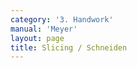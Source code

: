 ```yaml
---
category: '3. Handwork'
manual: 'Meyer'
layout: page
title: Slicing / Schneiden
---
```


<link rel="import" href="/bower_components/polymer/polymer.html">
<link rel="import" href="shared-styles.html">

<dom-module id="{{ page.url | split:'/' | last | remove: '.html' }}-element">
  <template>
    <style include="shared-styles">
      :host {
        display: block;

        padding: 10px;
      }
    </style>

    <div class="card">

      <h1>{{ page.title }}</h1>


      <p>Transcription:</p>
      <blockquote><p>This is also one of the true core techniques in the handwork; for when your opponent rushes upon you with quick and swift devices, you can stop and hinder them with no other technique better than with the slice, which you should hold in stock for yourself among all techniques as a particular gem to discover. Now you must execute the slice thus:</p>

      <blockquote><p>After you have caught your opponent's sword with the bind, you shall remain there to feel whether they intend to withdraw from the bind or strike around. As soon as they strike around, then pursue them with the long edge on their arm; push them back from you with your forte or shield, let your weapon fly and cut to the nearest opening before they can recover.</p></blockquote>
      </blockquote>

    </div>
  </template>

  <script>
    Polymer({
      is: '{{ page.url | split:'/' | last | remove: '.html' }}-element',
    });
  </script>
</dom-module>